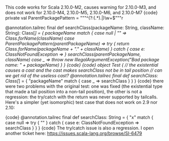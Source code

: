 This code works for Scala 2.10.0-M2, causes warning for 2.10.0-M3, and does not work for 2.10.0-M4, 2.10.0-M5, 2.10.0-M6, and 2.10.0-M7
{code}
  private val ParentPackagePattern = """^(?:(.*)\.|)\w+$"""r

  @annotation.tailrec
  final def searchClass(packageName: String,
                        className: String): Class[_] = {
    packageName match {
      case null | "" =>
        Class.forName(className)
      case ParentPackagePattern(parentPackageName) =>
        try {
          return Class.forName(packageName + "." + className)
        } catch {
          case e: ClassNotFoundException =>
        }
        searchClass(parentPackageName, className)
      case _ =>
        throw new IllegalArgumentException("Bad package name: " + packageName)
    }
  }
{code}
{code}
object Test {
  // the existential causes a cast and the cast makes searchClass not be in tail position
  // can we get rid of the useless cast?
  @annotation.tailrec
  final def searchClass: Class[_] = {
    "packageName" match {
      case _ =>
        searchClass
    }
  }
}
{code}
there were two problems with the original test: one was fixed (the existential type that made a tail position into a non-tail position), the other is not a regression: the try/catch with the return was never supported by tailcalls. Here's a simpler (yet isomorphic) test case that does not work on 2.9 nor 2.10:

{code}
 @annotation.tailrec
 final def searchClass: String = {
   "x" match {
     case null =>
       try {
         ""
       } catch {
         case e: ClassNotFoundException =>
          searchClass
       }
   }
 }
{code}
The try/catch issue is also a regression. I open another ticket here: https://issues.scala-lang.org/browse/SI-6479
